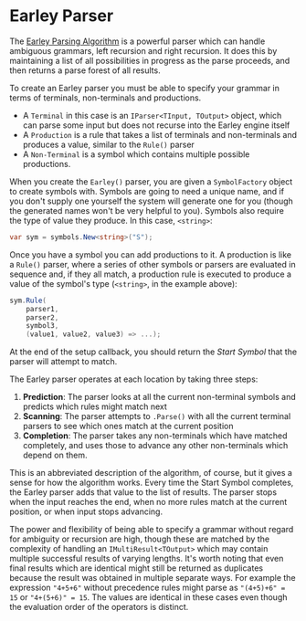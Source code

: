 # Earley Parser

The [Earley Parsing Algorithm](https://en.wikipedia.org/wiki/Earley_parser) is a powerful parser which can handle ambiguous grammars, left recursion and right recursion. It does this by maintaining a list of all possibilities in progress as the parse proceeds, and then returns a parse forest of all results. 

To create an Earley parser you must be able to specify your grammar in terms of terminals, non-terminals and productions.
* A `Terminal` in this case is an `IParser<TInput, TOutput>` object, which can parse some input but does not recurse into the Earley engine itself
* A `Production` is a rule that takes a list of terminals and non-terminals and produces a value, similar to the `Rule()` parser
* A `Non-Terminal` is a symbol which contains multiple possible productions.

When you create the `Earley()` parser, you are given a `SymbolFactory` object to create symbols with. Symbols are going to need a unique name, and if you don't supply one yourself the system will generate one for you (though the generated names won't be very helpful to you). Symbols also require the type of value they produce. In this case, `<string>`:

```csharp
var sym = symbols.New<string>("S");
```

Once you have a symbol you can add productions to it. A production is like a `Rule()` parser, where a series of other symbols or parsers are evaluated in sequence and, if they all match, a production rule is executed to produce a value of the symbol's type (`<string>`, in the example above):

```csharp
sym.Rule(
    parser1, 
    parser2, 
    symbol3, 
    (value1, value2, value3) => ...);
```

At the end of the setup callback, you should return the *Start Symbol* that the parser will attempt to match. 

The Earley parser operates at each location by taking three steps:

1. **Prediction**: The parser looks at all the current non-terminal symbols and predicts which rules might match next
2. **Scanning**: The parser attempts to `.Parse()` with all the current terminal parsers to see which ones match at the current position
3. **Completion**: The parser takes any non-terminals which have matched completely, and uses those to advance any other non-terminals which depend on them.

This is an abbreviated description of the algorithm, of course, but it gives a sense for how the algorithm works. Every time the Start Symbol completes, the Earley parser adds that value to the list of results. The parser stops when the input reaches the end, when no more rules match at the current position, or when input stops advancing.

The power and flexibility of being able to specify a grammar without regard for ambiguity or recursion are high, though these are matched by the complexity of handling an `IMultiResult<TOutput>` which may contain multiple successful results of varying lengths. It's worth noting that even final results which are identical might still be returned as duplicates because the result was obtained in multiple separate ways. For example the expression `"4+5+6"` without precedence rules might parse as `"(4+5)+6" = 15` or `"4+(5+6)" = 15`. The values are identical in these cases even though the evaluation order of the operators is distinct.
